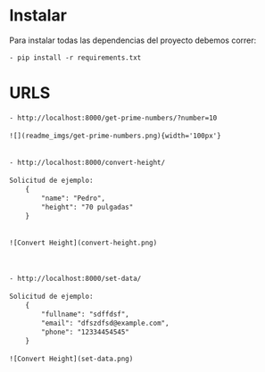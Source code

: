 
# Instalar #
Para instalar todas las dependencias del proyecto debemos correr: 

    - pip install -r requirements.txt


# URLS #

    - http://localhost:8000/get-prime-numbers/?number=10

    ![](readme_imgs/get-prime-numbers.png){width='100px'}


    - http://localhost:8000/convert-height/

    Solicitud de ejemplo:
        {  
            "name": "Pedro", 
            "height": "70 pulgadas" 
        }


    ![Convert Height](convert-height.png)



    - http://localhost:8000/set-data/

    Solicitud de ejemplo:
        {  
            "fullname": "sdffdsf",
            "email": "dfszdfsd@example.com",
            "phone": "12334454545"
        }
    
    ![Convert Height](set-data.png)
    
